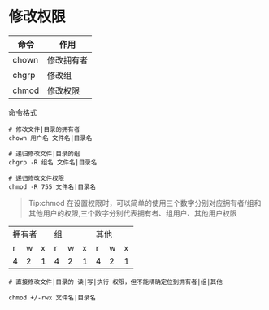 # 修改权限

| 命令| 作用|
|---|---|
|chown|修改拥有者|
|chgrp|修改组|
|chmod|修改权限|

命令格式

```
# 修改文件|目录的拥有者
chown 用户名 文件名|目录名

# 递归修改文件|目录的组
chgrp -R 组名 文件名|目录名

# 递归修改文件权限
chmod -R 755 文件名|目录名
```
> Tip:chmod 在设置权限时，可以简单的使用三个数字分别对应拥有者/组和其他用户的权限,三个数字分别代表拥有者、组用户、其他用户权限

<table>
    <tr>
        <td colspan="3">拥有者</td>
        <td colspan="3">组</td>
        <td colspan="3">其他</td>
    </tr>
    <tr>
        <td>r</td>
        <td>w</td>
        <td>x</td>
        <td>r</td>
        <td>w</td>
        <td>x</td>
        <td>r</td>
        <td>w</td>
        <td>x</td>
    </tr>
    <tr>
        <td>4</td>
        <td>2</td>
        <td>1</td>
        <td>4</td>
        <td>2</td>
        <td>1</td>
        <td>4</td>
        <td>2</td>
        <td>1</td>
    </tr>
    
</table>

```
# 直接修改文件|目录的 读|写|执行 权限，但不能精确定位到拥有者|组|其他

chmod +/-rwx 文件名|目录名
```


